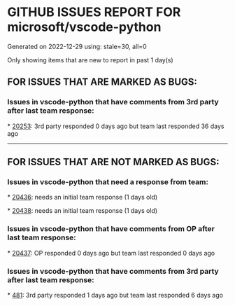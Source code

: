 
# GITHUB ISSUES REPORT FOR microsoft/vscode-python


Generated on 2022-12-29 using: stale=30, all=0


Only showing items that are new to report in past 1 day(s)


## FOR ISSUES THAT ARE MARKED AS BUGS:


### Issues in vscode-python that have comments from 3rd party after last team response:


\* [20253](https://github.com/microsoft/vscode-python/issues/20253 "With Python 3.11.0, PyInt_FromLong not found is spammed in terminal"): 3rd party responded 0 days ago but team last responded 36 days ago

---

## FOR ISSUES THAT ARE NOT MARKED AS BUGS:


### Issues in vscode-python that need a response from team:


\* [20436](https://github.com/microsoft/vscode-python/issues/20436 "extension problem cause import package error "): needs an initial team response (1 days old)

\* [20438](https://github.com/microsoft/vscode-python/issues/20438 "Python Normal"): needs an initial team response (1 days old)

### Issues in vscode-python that have comments from OP after last team response:


\* [20437](https://github.com/microsoft/vscode-python/issues/20437 "Python test debugger passing wrong &quot;up&quot; value to test launcher"): OP responded 0 days ago but team last responded 0 days ago

### Issues in vscode-python that have comments from 3rd party after last team response:


\* [481](https://github.com/microsoft/vscode-python/issues/481 "Improve auto-indentation behaviour"): 3rd party responded 1 days ago but team last responded 6 days ago
